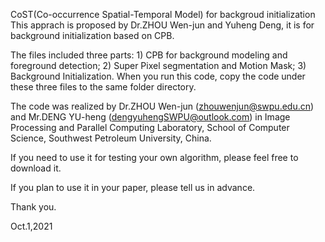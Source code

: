 CoST(Co-occurrence Spatial-Temporal Model) for backgroud initialization
This apprach is proposed by Dr.ZHOU Wen-jun and Yuheng Deng, it is for background initialization based on CPB.

The files included three parts: 1) CPB for background modeling and foreground detection; 2) Super Pixel segmentation and Motion Mask; 3) Background Initialization. When you run this code, copy the code under these three files to the same folder directory.

The code was realized by Dr.ZHOU Wen-jun (zhouwenjun@swpu.edu.cn) and Mr.DENG YU-heng (dengyuhengSWPU@outlook.com) in Image Processing and Parallel Computing Laboratory, School of Computer Science, Southwest Petroleum University, China.


If you need to use it for testing your own algorithm, please feel free to download it.

If you plan to use it in your paper, please tell us in advance.

Thank you.

Oct.1,2021
